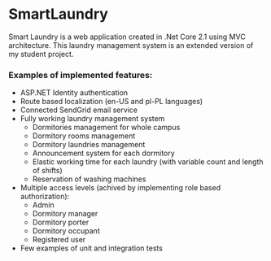 # SmartLaundry
Smart Laundry is a web application created in .Net Core 2.1 using MVC architecture. 
This laundry management system is an extended version of my student project.

### Examples of implemented features:
- ASP.NET Identity authentication
- Route based localization (en-US and pl-PL languages)
- Connected SendGrid email service
- Fully working laundry management system
  - Dormitories management for whole campus
  - Dormitory rooms management
  - Dormitory laundries management
  - Announcement system for each dormitory
  - Elastic working time for each laundry (with variable count and length of shifts)
  - Reservation of washing machines
- Multiple access levels (achived by implementing role based authorization):
  - Admin
  - Dormitory manager
  - Dormitory porter
  - Dormitory occupant
  - Registered user
- Few examples of unit and integration tests
